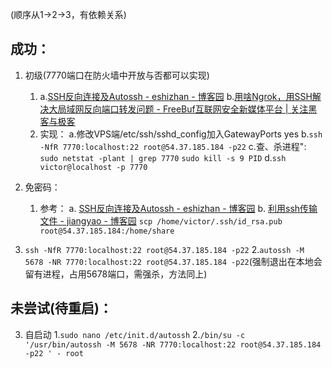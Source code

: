 (顺序从1->2->3，有依赖关系)

成功：
---
1. 初级(7770端口在防火墙中开放与否都可以实现)
    1. a.[SSH反向连接及Autossh - eshizhan - 博客园](https://www.cnblogs.com/eshizhan/archive/2012/07/16/2592902.html)
b.[用啥Ngrok，用SSH解决大局域网反向端口转发问题 - FreeBuf互联网安全新媒体平台 | 关注黑客与极客](http://www.freebuf.com/articles/network/142034.html)
    3. 实现：
a.修改VPS端/etc/ssh/sshd_config加入GatewayPorts yes
b.```ssh -NfR 7770:localhost:22 root@54.37.185.184 -p22```
c.查、杀进程":
```sudo netstat -plant | grep 7770```
```sudo kill -s 9 PID```
d.```ssh victor@localhost -p 7770```


2. 免密码：
    1. 参考：
a. [SSH反向连接及Autossh - eshizhan - 博客园](https://www.cnblogs.com/eshizhan/archive/2012/07/16/2592902.html)
b. [利用ssh传输文件 - jiangyao - 博客园](http://www.cnblogs.com/jiangyao/archive/2011/01/26/1945570.html)
```scp /home/victor/.ssh/id_rsa.pub root@54.37.185.184:/home/share```
1. ```ssh -NfR 7770:localhost:22 root@54.37.185.184 -p22```
2.```autossh -M 5678 -NR 7770:localhost:22 root@54.37.185.184 -p22```(强制退出在本地会留有进程，占用5678端口，需强杀，方法同上)

未尝试(待重启)：
--------

3. 自启动
1.```sudo nano /etc/init.d/autossh```
2.```/bin/su -c '/usr/bin/autossh -M 5678 -NR 7770:localhost:22 root@54.37.185.184 -p22 ' - root```
